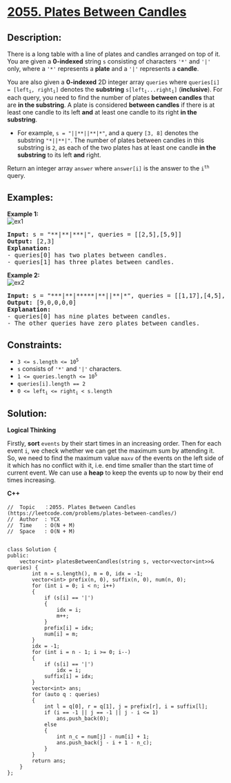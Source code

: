 # [2055. Plates Between Candles](https://leetcode.com/problems/plates-between-candles/)


## Description:

<p>There is a long table with a line of plates and candles arranged on top of it. You are given a <strong>0-indexed</strong> string <code>s</code> consisting of characters <code>'*'</code> and <code>'|'</code> only, where a <code>'*'</code> represents a <strong>plate</strong> and a <code>'|'</code> represents a <strong>candle</strong>.</p>
<p>You are also given a <strong>0-indexed</strong> 2D integer array <code>queries</code> where <code>queries[i] = [left<sub>i</sub>, right<sub>i</sub>]</code> denotes the <strong>substring</strong> <code>s[left<sub>i</sub>...right<sub>i</sub>]</code> (<strong>inclusive</strong>). For each query, you need to find the number of plates <strong>between candles</strong> that are <strong>in the substring</strong>. A plate is considered <strong>between candles</strong> if there is at least one candle to its left <strong>and</strong> at least one candle to its right <strong>in the substring</strong>.</p>
<ul>
    <li>For example, <code>s = "||**||**|*"</code>, and a query <code>[3, 8]</code> denotes the substring <code>"*||**|"</code>. The number of plates between candles in this substring is <code>2</code>, as each of the two plates has at least one candle <strong>in the substring</strong> to its left <strong>and</strong> right.</li>
</ul>
<p>Return an integer array <code>answer</code> where <code>answer[i]</code> is the answer to the <code>i<sup>th</sup></code> query.</p>


## Examples:

<strong>Example 1:</strong>
<br/>![ex1](https://assets.leetcode.com/uploads/2021/10/04/ex-1.png)</br>
<pre>
<strong>Input:</strong> s = "**|**|***|", queries = [[2,5],[5,9]]
<strong>Output:</strong> [2,3]
<strong>Explanation:</strong> 
- queries[0] has two plates between candles.
- queries[1] has three plates between candles.
</pre>

<strong>Example 2:</strong>
<br/>![ex2](https://assets.leetcode.com/uploads/2021/10/04/ex-2.png)</br>
<pre>
<strong>Input:</strong> s = "***|**|*****|**||**|*", queries = [[1,17],[4,5],[14,17],[5,11],[15,16]]
<strong>Output:</strong> [9,0,0,0,0]
<strong>Explanation:</strong>
- queries[0] has nine plates between candles.
- The other queries have zero plates between candles.
</pre>


## Constraints:

<ul>
  <li><code>3 &lt;= s.length &lt;= 10<sup>5</sup></code></li>
  <li><code>s</code> consists of <code>'*'</code> and <code>'|'</code> characters.</li>
  <li><code>1 &lt;= queries.length &lt;= 10<sup>5</sup></code></li>
  <li><code>queries[i].length == 2</code></li>
  <li><code>0 &lt;= left<sub>i</sub> &lt;= right<sub>i</sub> &lt; s.length</code></li>
</ul>


## Solution:

<strong>Logical Thinking</strong>
<p>Firstly, <strong>sort</strong> <code>events</code> by their start times in an increasing order. Then for each event <code>i</code>, we check whether we can get the maximum sum by attending it. So, we need to find the maximum value <code>maxv</code> of the events on the left side of it which has no conflict with it, i.e. end time smaller than the start time of current event. We can use a <strong>heap</strong> to keep the events up to now by their end times increasing.</p>

 
<strong>C++</strong>

```
//  Topic   ：2055. Plates Between Candles (https://leetcode.com/problems/plates-between-candles/)
//  Author  : YCX
//  Time    : O(N + M)
//  Space   : O(N + M)


class Solution {
public:
    vector<int> platesBetweenCandles(string s, vector<vector<int>>& queries) {
        int n = s.length(), m = 0, idx = -1;
        vector<int> prefix(n, 0), suffix(n, 0), num(n, 0);
        for (int i = 0; i < n; i++)
        {
            if (s[i] == '|')
            {
                idx = i;
                m++;
            }
            prefix[i] = idx;
            num[i] = m;
        }
        idx = -1;
        for (int i = n - 1; i >= 0; i--)
        {
            if (s[i] == '|')
                idx = i;
            suffix[i] = idx;
        }
        vector<int> ans;
        for (auto q : queries)
        {
            int l = q[0], r = q[1], j = prefix[r], i = suffix[l];
            if (i == -1 || j == -1 || j - i <= 1)
                ans.push_back(0);
            else
            {
                int n_c = num[j] - num[i] + 1;
                ans.push_back(j - i + 1 - n_c);
            }
        }
        return ans;
    }
};
```
